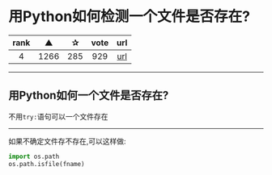 # 用Python如何检测一个文件是否存在?

| rank | ▲ | ✰ | vote | url |
|:-:|:-:|:-:|:-:|:-:|
| 4 | 1266 | 285 | 929 | [url](http://stackoverflow.com/questions/82831/check-if-a-file-exists-using-python) |

***

## 用Python如何一个文件是否存在?

不用`try:`语句可以一个文件存在

***

如果不确定文件存不存在,可以这样做:

```python
import os.path
os.path.isfile(fname)
```

